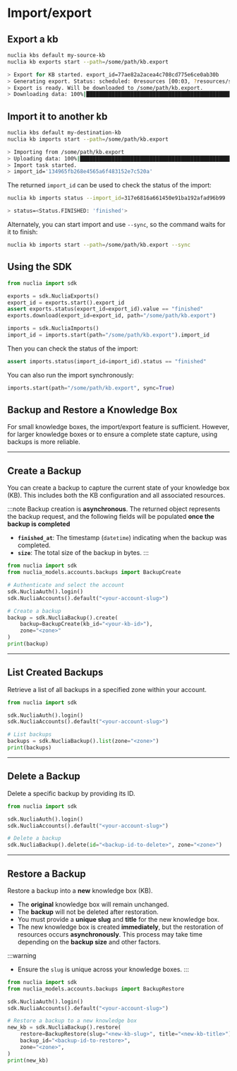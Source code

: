 # Import/export

## Export a kb

```sh
nuclia kbs default my-source-kb
nuclia kb exports start --path=/some/path/kb.export

> Export for KB started. export_id=77ae82a2acea4c708cd775e6ce0ab30b
> Generating export. Status: scheduled: 0resources [00:03, ?resources/s]
> Export is ready. Will be downloaded to /some/path/kb.export.
> Downloading data: 100%|█████████████████████████████████████████████████████████| 3.66M/3.66M [00:00<00:00, 14.1MiB/s
```

## Import it to another kb

```sh
nuclia kbs default my-destination-kb
nuclia kb imports start --path=/some/path/kb.export

> Importing from /some/path/kb.export
> Uploading data: 100%|███████████████████████████████████████████████████████████| 3.66M/3.66M [00:00<00:00, 23.1MiB/s]
> Import task started.
> import_id='134965fb268e4565a6f483152e7c520a'
```

The returned `import_id` can be used to check the status of the import:

```sh
nuclia kb imports status --import_id=317e6816a661450e91ba192afad96b99

> status=<Status.FINISHED: 'finished'>
```

Alternately, you can start import and use `--sync`, so the command waits for it to finish:

```sh
nuclia kb imports start --path=/some/path/kb.export --sync
```

## Using the SDK

```python
from nuclia import sdk

exports = sdk.NucliaExports()
export_id = exports.start().export_id
assert exports.status(export_id=export_id).value == "finished"
exports.download(export_id=export_id, path="/some/path/kb.export")

imports = sdk.NucliaImports()
import_id = imports.start(path="/some/path/kb.export").import_id
```

Then you can check the status of the import:

```python
assert imports.status(import_id=import_id).status == "finished"
```

You can also run the import synchronously:

```python
imports.start(path="/some/path/kb.export", sync=True)
```

## Backup and Restore a Knowledge Box

For small knowledge boxes, the import/export feature is sufficient. However, for larger knowledge boxes or to ensure a complete state capture, using backups is more reliable.

---

## Create a Backup

You can create a backup to capture the current state of your knowledge box (KB). This includes both the KB configuration and all associated resources.  

:::note
Backup creation is **asynchronous**. The returned object represents the backup request, and the following fields will be populated **once the backup is completed**
- **`finished_at`**: The timestamp (`datetime`) indicating when the backup was completed.  
- **`size`**: The total size of the backup in bytes.
:::

```python
from nuclia import sdk
from nuclia_models.accounts.backups import BackupCreate

# Authenticate and select the account
sdk.NucliaAuth().login()
sdk.NucliaAccounts().default("<your-account-slug>")

# Create a backup
backup = sdk.NucliaBackup().create(
    backup=BackupCreate(kb_id="<your-kb-id>"),
    zone="<zone>"
)
print(backup)
```

---

## List Created Backups

Retrieve a list of all backups in a specified zone within your account.

```python
from nuclia import sdk

sdk.NucliaAuth().login()
sdk.NucliaAccounts().default("<your-account-slug>")

# List backups
backups = sdk.NucliaBackup().list(zone="<zone>")
print(backups)
```

---

## Delete a Backup

Delete a specific backup by providing its ID.

```python
from nuclia import sdk

sdk.NucliaAuth().login()
sdk.NucliaAccounts().default("<your-account-slug>")

# Delete a backup
sdk.NucliaBackup().delete(id="<backup-id-to-delete>", zone="<zone>")
```

---

## Restore a Backup

Restore a backup into a **new** knowledge box (KB).  

- The **original** knowledge box will remain unchanged.  
- The **backup** will not be deleted after restoration.  
- You must provide a **unique slug** and **title** for the new knowledge box.  
- The new knowledge box is created **immediately**, but the restoration of resources occurs **asynchronously**. This process may take time depending on the **backup size** and other factors.

:::warning
- Ensure the `slug` is unique across your knowledge boxes.
:::

```python
from nuclia import sdk
from nuclia_models.accounts.backups import BackupRestore

sdk.NucliaAuth().login()
sdk.NucliaAccounts().default("<your-account-slug>")

# Restore a backup to a new knowledge box
new_kb = sdk.NucliaBackup().restore(
    restore=BackupRestore(slug="<new-kb-slug>", title="<new-kb-title>"),
    backup_id="<backup-id-to-restore>",
    zone="<zone>",
)
print(new_kb)
```
